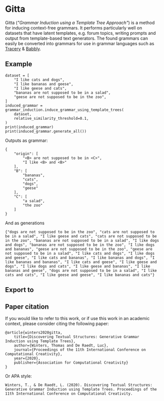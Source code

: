# Gitta

Gitta (*"Grammar Induction using a Template Tree Approach"*) is a method for inducing context-free grammars.
It performs particularly well on datasets that have latent templates, e.g. forum topics, writing prompts and output from template-based text generators.
The found grammars can easily be converted into grammars for use in grammar languages such as [Tracery](https://tracery.io/) & [Babbly](https://github.com/twinters/babbly).

## Example

```
dataset = [
    "I like cats and dogs",
    "I like bananas and geese",
    "I like geese and cats",
    "bananas are not supposed to be in a salad",
    "geese are not supposed to be in the zoo",
]
induced_grammar = grammar_induction.induce_grammar_using_template_trees(
    dataset,
    relative_similarity_threshold=0.1,
)
print(induced_grammar)
print(induced_grammar.generate_all())
```
Outputs as grammar:
```
{
    "origin": [
        "<B> are not supposed to be in <C>",
        "I like <B> and <B>"
    ],
    "B": [
        "bananas",
        "cats",
        "dogs",
        "geese"
    ],
    "C": [
        "a salad",
        "the zoo"
    ]
}
```

And as generations
```
{"dogs are not supposed to be in the zoo", "cats are not supposed to be in a salad", "I like geese and cats", "cats are not supposed to be in the zoo", "bananas are not supposed to be in a salad", "I like dogs and dogs", "bananas are not supposed to be in the zoo", "I like dogs and bananas", "geese are not supposed to be in the zoo", "geese are not supposed to be in a salad", "I like cats and dogs", "I like dogs and geese", "I like cats and bananas", "I like bananas and dogs", "I like bananas and bananas", "I like cats and geese", "I like geese and dogs", "I like dogs and cats", "I like geese and bananas", "I like bananas and geese", "dogs are not supposed to be in a salad", "I like cats and cats", "I like geese and geese", "I like bananas and cats"}
```

## Export to 

## Paper citation

If you would like to refer to this work, or if use this work in an academic context, please consider citing the following paper:

```
@article{winters2020gitta,
    title={Discovering Textual Structures: Generative Grammar Induction using Template Trees},
    author={Winters, Thomas and De Raedt, Luc},
    journal={Proceedings of the 11th International Conference on Computational Creativity},
    year={2020},
    publisher={Association for Computational Creativity}
}
```

Or APA style:
```
Winters, T., & De Raedt, L. (2020). Discovering Textual Structures: Generative Grammar Induction using Template Trees. Proceedings of the 11th International Conference on Computational Creativity.
```